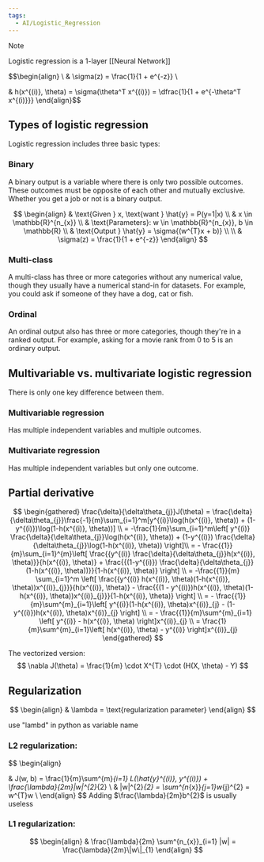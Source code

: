 ```yaml
---
tags:
  - AI/Logistic_Regression
---
```


>[!note]
>Logistic regression is a 1-layer [[Neural Network]]


$$\begin{align} \\
& \sigma(z) = \frac{1}{1 + e^{-z}} \\

& h(x^{(i)}, \theta) = \sigma(\theta^T x^{(i)}) = \dfrac{1}{1 + e^{-\theta^T x^{(i)}}}
\end{align}$$

## Types of logistic regression
Logistic regression includes three basic types:
### Binary
A binary output is a variable where there is only two possible outcomes. These outcomes must be opposite of each other and mutually exclusive. Whether you get a job or not is a binary output.

$$
\begin{align}
& \text{Given } x, \text{want } \hat{y} = P(y=1|x) \\
& x \in \mathbb{R}^{n_{x}}  \\
& \text{Parameters}: w \in \mathbb{R}^{n_{x}}, b \in \mathbb{R} \\
& \text{Output } \hat{y} = \sigma{(w^{T}x + b)} \\
\\
& \sigma(z) = \frac{1}{1 + e^{-z}}
 \end{align}
$$
### Multi-class
A multi-class has three or more categories without any numerical value, though they usually have a numerical stand-in for datasets. For example, you could ask if someone of they have a dog, cat or fish.
### Ordinal
An ordinal output also has three or more categories, though they're in a ranked output. For example, asking for a movie rank from 0 to 5 is an ordinary output.

## Multivariable vs. multivariate logistic regression
There is only one key difference between them.
### Multivariable regression
Has multiple independent variables and multiple outcomes.
### Multivariate regression
Has multiple independent variables but only one outcome.

## Partial derivative
$$
\begin{gathered}
\frac{\delta}{\delta\theta_{j}}J(\theta) = \frac{\delta}{\delta\theta_{j}}\frac{-1}{m}\sum_{i=1}^m[y^{(i)}\log(h(x^{(i)}, \theta)) + (1-y^{(i)})\log(1-h(x^{(i)}, \theta))]
\\
= -\frac{1}{m}\sum_{i=1}^m\left[ y^{(i)} \frac{\delta}{\delta\theta_{j}}\log(h(x^{(i)}, \theta)) + (1-y^{(i)}) \frac{\delta}{\delta\theta_{j}}\log(1-h(x^{(i)}, \theta)) \right]\\
= - \frac{{1}}{m}\sum_{i=1}^{m}\left[ \frac{{y^{(i)} \frac{\delta}{\delta\theta_{j}}h(x^{(i)}, \theta)}}{h(x^{(i)}, \theta)} + \frac{{(1-y^{(i)}) \frac{\delta}{\delta\theta_{j}}(1-h(x^{(i)}, \theta))}}{1-h(x^{(i)}, \theta)} \right] \\
= -\frac{{1}}{m} \sum_{i=1}^m \left[ \frac{{y^{(i)} h(x^{(i)}, \theta)(1-h(x^{(i)}, \theta))x^{(i)}_{j}}}{h(x^{(i)}, \theta)} - \frac{{(1 - y^{(i)})h(x^{(i)}, \theta)(1-h(x^{(i)}, \theta))x^{(i)}_{j}}}{1-h(x^{(i)}, \theta)} \right] \\
= - \frac{{1}}{m}\sum^{m}_{i=1}\left[ 
y^{(i)}(1-h(x^{(i)}, \theta)x^{(i)}_{j} - (1-y^{(i)})h(x^{(i)}, \theta)x^{(i)}_{j}
 \right] \\
 = - \frac{{1}}{m}\sum^{m}_{i=1} \left[
 y^{(i)} - h(x^{(i)}, \theta)
 \right]x^{(i)}_{j} \\
 = \frac{1}{m}\sum^{m}_{i=1}\left[ h(x^{(i)}, \theta) - y^{(i)} \right]x^{(i)}_{j}
\end{gathered}
$$

The vectorized version:
$$
\nabla J(\theta) = \frac{1}{m} \cdot X^{T} \cdot (H(X, \theta) - Y)
$$

## Regularization

$$
\begin{align}
& \lambda = \text{regularization parameter}
\end{align}
$$

use "lambd" in python as variable name
### L2 regularization:
$$
\begin{align}

& J(w, b) = \frac{1}{m}\sum^{m}_{i=1} L(\hat{y}^{(i)}, y^{(i)}) + \frac{\lambda}{2m}\|w\|^{2}_{2}  \\
& \|w\|^{2}_{2} = \sum^{n_{x}}_{j=1}w_{j}^{2} = w^{T}w  \\
\end{align}
$$
Adding $\frac{\lambda}{2m}b^{2}$ is usually useless

### L1 regularization:
$$
\begin{align}
& \frac{\lambda}{2m} \sum^{n_{x}}_{i=1} |w| = \frac{\lambda}{2m}\|w\|_{1}
\end{align}
$$
